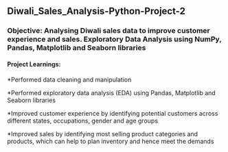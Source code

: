 ## Diwali_Sales_Analysis-Python-Project-2

### Objective: Analysing Diwali sales data to improve customer experience and sales.  Exploratory Data Analysis using NumPy, Pandas, Matplotlib and Seaborn libraries

#### Project Learnings: 
*Performed data cleaning and manipulation

*Performed exploratory data analysis (EDA) using Pandas, Matplotlib and Seaborn libraries

*Improved customer experience by identifying potential customers across different states, occupations, gender and age groups

*Improved sales by identifying most selling product categories and products, which can help to plan inventory and hence meet the demands
